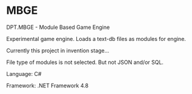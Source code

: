 # MBGE
DPT.MBGE - Module Based Game Engine 

Experimental game engine. Loads a text-db files as modules for engine. 

Currently this project in invention stage... 

File type of modules is not selected. But not JSON and/or SQL. 



Language: C#

Framework: .NET Framework 4.8
